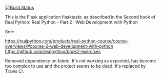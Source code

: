 
[![Build Status](https://travis-ci.org/Hemie143/flasktaskr.svg?branch=master)](https://travis-ci.org/Hemie143/flasktaskr)


This is the Flask application flasktaskr, as described in the Second book of Real Python:
Real Python - Part 2 : Web Development with Python 

See:

https://realpython.com/products/real-python-course/course-overviews/#course-2-web-development-with-python
https://github.com/realpython/book2-exercises

Removed dependency on fabric. It's not working as expected, has become too complex to use and the project seems to be dead.
It's replaced by Travis CI. 
 